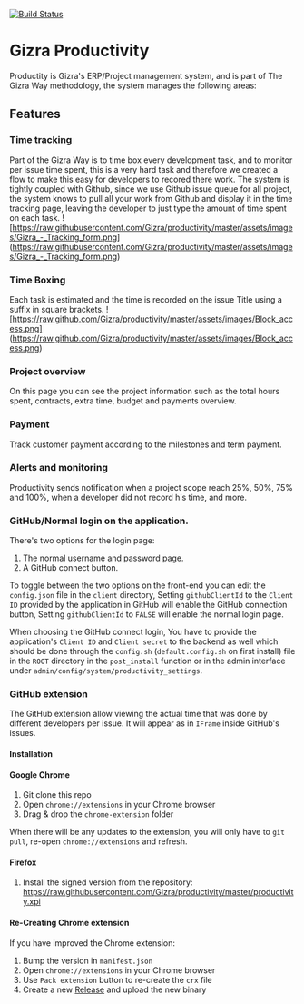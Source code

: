 [![Build Status](https://travis-ci.org/Gizra/productivity.svg)](https://travis-ci.org/Gizra/productivity)


# Gizra Productivity
Productity is Gizra's ERP/Project management system, and is part of The Gizra Way
methodology, the system manages the following areas:

## Features

### Time tracking
Part of the Gizra Way is to time box every development task,
and to monitor per issue time spent, this is a very hard task and therefore we
created a flow to make this easy for developers to recored there work.
The system is tightly coupled with Github, since we use Github issue queue for
all project, the system knows to pull all your work from Github and display it
in the time tracking page, leaving the developer to just type the amount of time
spent on each task.
![https://raw.githubusercontent.com/Gizra/productivity/master/assets/images/Gizra_-_Tracking_form.png]
(https://raw.githubusercontent.com/Gizra/productivity/master/assets/images/Gizra_-_Tracking_form.png)

### Time Boxing
Each task is estimated and the time is recorded on the issue Title using a suffix in square brackets.
![https://raw.github.com/Gizra/productivity/master/assets/images/Block_access.png]
(https://raw.github.com/Gizra/productivity/master/assets/images/Block_access.png)

### Project overview
On this page you can see the project information such as the total hours spent, contracts, extra time, budget and payments overview.

### Payment
Track customer payment according to the milestones and term payment.

### Alerts and monitoring
Productivity sends notification when a project scope reach 25%, 50%, 75% and 100%, when a developer did not record his time, and more.


### GitHub/Normal login on the application.
There's two options for the login page:

 1. The normal username and password page.
 2. A GitHub connect button.

To toggle between the two options on the front-end you can edit the `config.json` file in the `client` directory,
Setting `githubClientId` to the `Client ID` provided by the application in GitHub will enable the GitHub connection button,
Setting `githubClientId` to `FALSE` will enable the normal login page.

When choosing the GitHub connect login, You have to provide the application's `Client ID` and `Client secret` to the backend as well which should be done through the `config.sh` (`default.config.sh` on first install) file in the `ROOT` directory in the `post_install` function
or in the admin interface under `admin/config/system/productivity_settings`.

### GitHub extension

The GitHub extension allow viewing the actual time that was done by different developers per issue. It will appear as in `IFrame` inside GitHub's issues.

#### Installation

#### Google Chrome

1. Git clone this repo
1. Open `chrome://extensions` in your Chrome browser
1. Drag & drop the `chrome-extension` folder

When there will be any updates to the extension, you will only have to `git pull`, re-open `chrome://extensions` and refresh.

#### Firefox

1. Install the signed version from the repository: https://raw.githubusercontent.com/Gizra/productivity/master/productivity.xpi

#### Re-Creating Chrome extension

If you have improved the Chrome extension:
1. Bump the version in `manifest.json`
1. Open `chrome://extensions` in your Chrome browser
1. Use `Pack extension` button to re-create the `crx` file
1. Create a new [Release](https://github.com/Gizra/productivity/releases) and upload the new binary

